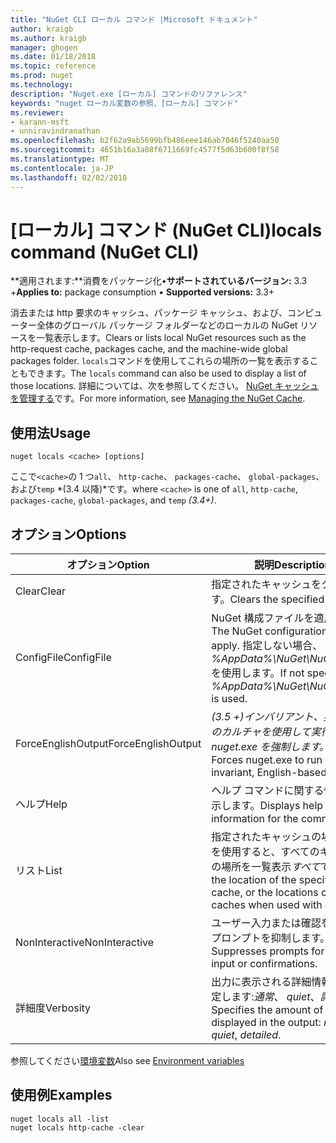 ```yaml
---
title: "NuGet CLI ローカル コマンド |Microsoft ドキュメント"
author: kraigb
ms.author: kraigb
manager: ghogen
ms.date: 01/18/2018
ms.topic: reference
ms.prod: nuget
ms.technology: 
description: "Nuget.exe [ローカル] コマンドのリファレンス"
keywords: "nuget ローカル変数の参照、[ローカル] コマンド"
ms.reviewer:
- karann-msft
- unniravindranathan
ms.openlocfilehash: b2f62a9ab5699bfb486eee146ab7046f5240aa50
ms.sourcegitcommit: 4651b16a3a08f6711669fc4577f5d63b600f8f58
ms.translationtype: MT
ms.contentlocale: ja-JP
ms.lasthandoff: 02/02/2018
---
```

# <a name="locals-command-nuget-cli"></a><span data-ttu-id="7813c-104">[ローカル] コマンド (NuGet CLI)</span><span class="sxs-lookup"><span data-stu-id="7813c-104">locals command (NuGet CLI)</span></span>

<span data-ttu-id="7813c-105">**適用されます:**消費をパッケージ化&bullet;**サポートされているバージョン:** 3.3 +</span><span class="sxs-lookup"><span data-stu-id="7813c-105">**Applies to:** package consumption &bullet; **Supported versions:** 3.3+</span></span>

<span data-ttu-id="7813c-106">消去または http 要求のキャッシュ、パッケージ キャッシュ、および、コンピューター全体のグローバル パッケージ フォルダーなどのローカルの NuGet リソースを一覧表示します。</span><span class="sxs-lookup"><span data-stu-id="7813c-106">Clears or lists local NuGet resources such as the http-request cache, packages cache, and the machine-wide global packages folder.</span></span> <span data-ttu-id="7813c-107">`locals`コマンドを使用してこれらの場所の一覧を表示することもできます。</span><span class="sxs-lookup"><span data-stu-id="7813c-107">The `locals` command can also be used to display a list of those locations.</span></span> <span data-ttu-id="7813c-108">詳細については、次を参照してください。 [NuGet キャッシュを管理する](../consume-packages/managing-the-nuget-cache.md)です。</span><span class="sxs-lookup"><span data-stu-id="7813c-108">For more information, see [Managing the NuGet Cache](../consume-packages/managing-the-nuget-cache.md).</span></span>

## <a name="usage"></a><span data-ttu-id="7813c-109">使用法</span><span class="sxs-lookup"><span data-stu-id="7813c-109">Usage</span></span>

```cli
nuget locals <cache> [options]
```

<span data-ttu-id="7813c-110">ここで`<cache>`の 1 つ`all`、 `http-cache`、 `packages-cache`、 `global-packages`、および`temp` *(3.4 以降)*です。</span><span class="sxs-lookup"><span data-stu-id="7813c-110">where `<cache>` is one of `all`, `http-cache`, `packages-cache`, `global-packages`, and `temp` *(3.4+)*.</span></span>

## <a name="options"></a><span data-ttu-id="7813c-111">オプション</span><span class="sxs-lookup"><span data-stu-id="7813c-111">Options</span></span>

| <span data-ttu-id="7813c-112">オプション</span><span class="sxs-lookup"><span data-stu-id="7813c-112">Option</span></span> | <span data-ttu-id="7813c-113">説明</span><span class="sxs-lookup"><span data-stu-id="7813c-113">Description</span></span> |
| --- | --- |
| <span data-ttu-id="7813c-114">Clear</span><span class="sxs-lookup"><span data-stu-id="7813c-114">Clear</span></span> | <span data-ttu-id="7813c-115">指定されたキャッシュをクリアします。</span><span class="sxs-lookup"><span data-stu-id="7813c-115">Clears the specified cache.</span></span> |
| <span data-ttu-id="7813c-116">ConfigFile</span><span class="sxs-lookup"><span data-stu-id="7813c-116">ConfigFile</span></span> | <span data-ttu-id="7813c-117">NuGet 構成ファイルを適用します。</span><span class="sxs-lookup"><span data-stu-id="7813c-117">The NuGet configuration file to apply.</span></span> <span data-ttu-id="7813c-118">指定しない場合、 *%AppData%\NuGet\NuGet.Config*を使用します。</span><span class="sxs-lookup"><span data-stu-id="7813c-118">If not specified, *%AppData%\NuGet\NuGet.Config* is used.</span></span> |
| <span data-ttu-id="7813c-119">ForceEnglishOutput</span><span class="sxs-lookup"><span data-stu-id="7813c-119">ForceEnglishOutput</span></span> | <span data-ttu-id="7813c-120">*(3.5 +)*インバリアント、英語ベースのカルチャを使用して実行する nuget.exe を強制します。</span><span class="sxs-lookup"><span data-stu-id="7813c-120">*(3.5+)* Forces nuget.exe to run using an invariant, English-based culture.</span></span> |
| <span data-ttu-id="7813c-121">ヘルプ</span><span class="sxs-lookup"><span data-stu-id="7813c-121">Help</span></span> | <span data-ttu-id="7813c-122">ヘルプ コマンドに関する情報を表示します。</span><span class="sxs-lookup"><span data-stu-id="7813c-122">Displays help information for the command.</span></span> |
| <span data-ttu-id="7813c-123">リスト</span><span class="sxs-lookup"><span data-stu-id="7813c-123">List</span></span> | <span data-ttu-id="7813c-124">指定されたキャッシュの場所またはを使用すると、すべてのキャッシュの場所を一覧表示*すべて*です。</span><span class="sxs-lookup"><span data-stu-id="7813c-124">Lists the location of the specified cache, or the locations of all caches when used with *all*.</span></span> |
| <span data-ttu-id="7813c-125">NonInteractive</span><span class="sxs-lookup"><span data-stu-id="7813c-125">NonInteractive</span></span> | <span data-ttu-id="7813c-126">ユーザー入力または確認を要求するプロンプトを抑制します。</span><span class="sxs-lookup"><span data-stu-id="7813c-126">Suppresses prompts for user input or confirmations.</span></span> |
| <span data-ttu-id="7813c-127">詳細度</span><span class="sxs-lookup"><span data-stu-id="7813c-127">Verbosity</span></span> | <span data-ttu-id="7813c-128">出力に表示される詳細情報の量を指定します:*通常*、 *quiet*、*詳細*です。</span><span class="sxs-lookup"><span data-stu-id="7813c-128">Specifies the amount of detail displayed in the output: *normal*, *quiet*, *detailed*.</span></span> |

<span data-ttu-id="7813c-129">参照してください[環境変数](cli-ref-environment-variables.md)</span><span class="sxs-lookup"><span data-stu-id="7813c-129">Also see [Environment variables](cli-ref-environment-variables.md)</span></span>

## <a name="examples"></a><span data-ttu-id="7813c-130">使用例</span><span class="sxs-lookup"><span data-stu-id="7813c-130">Examples</span></span>

```cli
nuget locals all -list
nuget locals http-cache -clear
```
